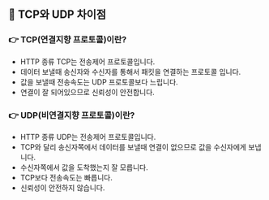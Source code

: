 ## 📌 TCP와 UDP 차이점

### 👉 TCP(연결지향 프로토콜)이란?
+ HTTP 종류 TCP는 전송제어 프로토콜입니다. 
+ 데이터 보낼때 송신자와 수신자를 통해서 패킷을 연결하는 프로토콜 입니다. 
+ 값을 보낼때 전송속도는 UDP 프로토콜보다 느립니다.
+ 연결이 잘 되어있으므로 신뢰성이 안전합니다.

### 👉 UDP(비연결지향 프로토콜)이란?
+ HTTP 종류 UDP는 전송제어 프로토콜입니다.
+ TCP와 달리 송신자쪽에서 데이터를 보낼때 연결이 없으므로 값을 수신자에게 보냅니다.
+ 수신자쪽에서 값을 도착했는지 잘 모릅니다.
+ TCP보다 전송속도는 빠릅니다. 
+ 신뢰성이 안전하지 않습니다.
